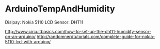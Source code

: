 # ArduinoTempAndHumidity

Dislpay: Nokia 5110 LCD
Sensor: DHT11

http://www.circuitbasics.com/how-to-set-up-the-dht11-humidity-sensor-on-an-arduino/
http://randomnerdtutorials.com/complete-guide-for-nokia-5110-lcd-with-arduino/
